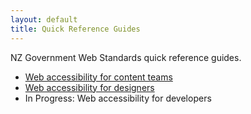 ```yaml
---
layout: default
title: Quick Reference Guides
---
```


NZ Government Web Standards quick reference guides.

* [Web accessibility for content teams](a11y-content-editors.html)
* [Web accessibility for designers](a11y-designers.html)
* In Progress: Web accessibility for developers
